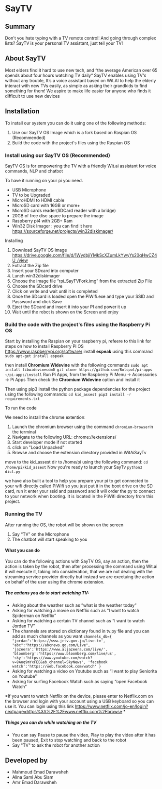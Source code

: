 # SayTV 

## Summary 
Don't you hate typing with a TV remote control! And going through complex lists? SayTV is your personal TV assistant, just tell your TV!

## About SayTV
Most elders find it hard to use new tech, and “the average American over 65 spends about four hours watching TV daily“ SayTV enables using TV's without any trouble, It’s a voice assistant based on Wit.AI to help the elderly interact with new TVs easily, as simple as asking their grandkids to find something for them! We aspire to make life easier for anyone who finds it difficult to use new devices


## Installation
To install our system you can do it using one of the following methods:
1. Use our SayTV OS Image which is a fork based on Raspian OS  (Recommended)
1. Build the code with the project's files using the Raspian OS   

### Install using our SayTV OS (Recommended)
SayTV OS  is for empowering the TV with a friendly Wit.ai assistant for voice commands, NLP and chatbot

To have it running on your pi you need.
* USB Microphone
* TV to be Upgraded
* MicroHDMI to HDMI cable
* MicroSD card with 16GB or more+
* MicroSD cards reader(SDCard reader with a bridge)
* 20GB of free disc space to prepare the image
* Raspberry pi4 with 2GB+ Ram
* Win32 Disk Imager : you can find it here   https://sourceforge.net/projects/win32diskimager/

Installing
1.	Download SayTV OS image https://drive.google.com/file/d/1WydbjiYMkScXZumLkYwyYs20qHwCZ4U_/view
1.	Extract the Zip file
1.	Insert your SDcard into computer
1.	Lunch win32diskimager
1.	Choose the image file “rpi_SayTVFork.img” from the extracted Zip File
1.	Choose the SDcard drive
1.	Click on write and wait until it is completed
1.	Once the SDcard is loaded open the PiWifi.exe and type your SSID and Password and click Save
1.	Eject the SDcard and insert it into your PI and power it up
1.	Wait until the robot is shown on the Screen and enjoy




### Build the code with the project's files using the Raspberry Pi OS
Start by installing the Raspian on your raspberry pi, refeere to this link for steps on how to install Raspberry Pi OS https://www.raspberrypi.org/software/
install **espeak** using this command
`sudo apt-get install espeak`

then install **Chromium Widevine** with the following commands
`sudo apt install libwidevinecdm0
git clone https://github.com/Botspot/pi-apps
~/pi-apps/install`
Run Pi Apps, from the Raspberry Pi Menu -> Accessories -> Pi Apps
Then check the **Chromium Widevine** option and install it

Then using pip3 install the python package dependencies for the project using the following commands:
`cd kid_assest
pip3 install -r requirements.txt`

To run the code

We need to install the chrome extention:
1. Launch the chromium browser using the command `chromium-browser`in the terminal
2. Navigate to the following URL: chrome://extensions/
3. Start developer mode if not started
4. click on "Load Unpacked"
5. Browse and choose the extension directory provided in WitAiSayTv 

move to the kid_assest dir to /home/pi using the following command:
`cd /home/pi/kid_assest`
Now you're ready to launch your SayTv
`python3 dict.py`

we have also built a tool to help you prepare your pi to get connected to your wifi directly called PiWifi
so you just put it in the boot drive on the SD card, run it enter your ssid and password  and it will order the py to connect to your network when booting.
It is located in the PiWifi directory from this project.

### Running the TV
After running the OS, the robot will be shown on the screen
1.	Say “TV” on the Microphone
1. The chatbot will start speaking to you

#### What you can do
You can do the following actions with SayTV OS, say an action, then the action is taken by the robot, then after processing the command using Wit.ai it will execute it, taking into consideration, that we are not dealing with the streaming service provider directly but instead we are exectuing the action on behalf of the user using the chrome extension.
##### The actions you do to start watching TV:

*	Asking about the weather such as ”what is the weather today”
*	Asking for watching a movie on Netflix such as “I want to watch Spiderman on Netflix”
*	Asking for watching a certain TV channel  such as “I want to watch Jordan TV”
*	The channels are stored on dictionary found in tv.py file and you can add as much channels as you want
`channels_db={
    "jordan":'https://www.jrtv.gov.jo/live-tv',
    "abc":"https://abcnews.go.com/Live",
    'jazeera':'https://www.aljazeera.com/live/',
    'bloomberg':'https://www.bloomberg.com/live/us',
    'sky':'https://www.youtube.com/watch?v=9Auq9mYxFEE&ab_channel=SkyNews',
    'facebook watch':'https://web.facebook.com/watch'
}`
*	Asking for watching a video on Youtube such as “I want to play Seniorita on Youtube”
*	Asking for surfing Facebook Watch such as saying “open Facebook Watch”

*If you want to watch Netflix on the device, please enter to Netflix.com on the browser and login with your account using a USB keyboard so you can use it.
You can login using this link
https://www.netflix.com/jo-en/login?nextpage=https%3A%2F%2Fwww.netflix.com%2Fbrowse
*


##### Things you can do while watching on the TV
*	You can say Pause to pause the video, Play to play the video after it has been paused, Exit to stop watching and back to the robot
*	Say "TV" to ask the robot for another action

## Developed by 
* Mahmoud Emad Darawsheh
* Alina Sami Abu Siam
* Amr Emad Darawsheh




